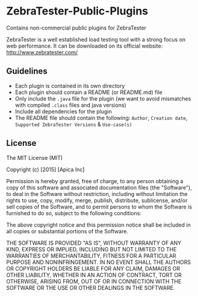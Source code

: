 # ZebraTester-Public-Plugins

Contains non-commercial public plugins for ZebraTester

ZebraTester is a well established load testing tool with a strong focus on web performance. 
It can be downloaded on its official website: http://www.zebratester.com/

## Guidelines 

* Each plugin is contained in its own directory 
* Each plugin should contain a README (or README.md) file
* Only include the `.java` file for the plugin (we want to avoid mismatches with compiled `.class` files and java versions)
* Include all dependencies for the plugin
* The README file should contain the following: `Author`, `Creation date`, `Supported ZebraTester Versions` & `Use-case(s)`

## License 

The MIT License (MIT)

Copyright (c) [2015] [Apica Inc]

Permission is hereby granted, free of charge, to any person obtaining a copy
of this software and associated documentation files (the "Software"), to deal
in the Software without restriction, including without limitation the rights
to use, copy, modify, merge, publish, distribute, sublicense, and/or sell
copies of the Software, and to permit persons to whom the Software is
furnished to do so, subject to the following conditions:

The above copyright notice and this permission notice shall be included in all
copies or substantial portions of the Software.

THE SOFTWARE IS PROVIDED "AS IS", WITHOUT WARRANTY OF ANY KIND, EXPRESS OR
IMPLIED, INCLUDING BUT NOT LIMITED TO THE WARRANTIES OF MERCHANTABILITY,
FITNESS FOR A PARTICULAR PURPOSE AND NONINFRINGEMENT. IN NO EVENT SHALL THE
AUTHORS OR COPYRIGHT HOLDERS BE LIABLE FOR ANY CLAIM, DAMAGES OR OTHER
LIABILITY, WHETHER IN AN ACTION OF CONTRACT, TORT OR OTHERWISE, ARISING FROM,
OUT OF OR IN CONNECTION WITH THE SOFTWARE OR THE USE OR OTHER DEALINGS IN THE
SOFTWARE.

